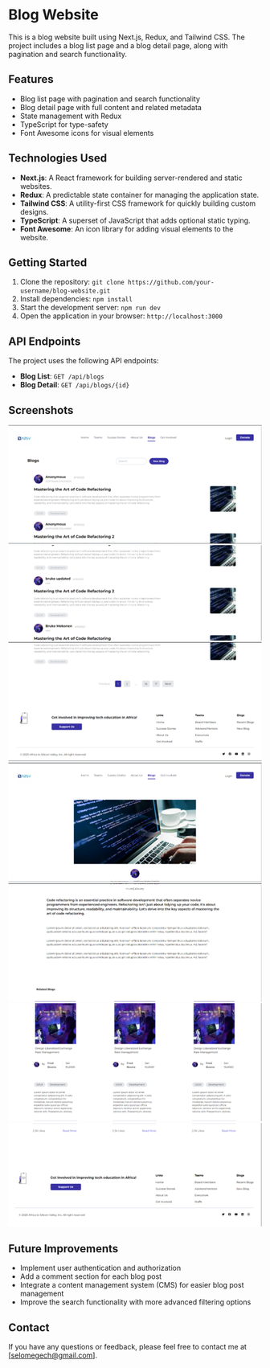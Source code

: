# Blog Website

This is a blog website built using Next.js, Redux, and Tailwind CSS. The project includes a blog list page and a blog detail page, along with pagination and search functionality.



## Features

- Blog list page with pagination and search functionality
- Blog detail page with full content and related metadata
- State management with Redux
- TypeScript for type-safety
- Font Awesome icons for visual elements

## Technologies Used

- **Next.js**: A React framework for building server-rendered and static websites.
- **Redux**: A predictable state container for managing the application state.
- **Tailwind CSS**: A utility-first CSS framework for quickly building custom designs.
- **TypeScript**: A superset of JavaScript that adds optional static typing.
- **Font Awesome**: An icon library for adding visual elements to the website.

## Getting Started

1. Clone the repository: `git clone https://github.com/your-username/blog-website.git`
2. Install dependencies: `npm install`
3. Start the development server: `npm run dev`
4. Open the application in your browser: `http://localhost:3000`

## API Endpoints

The project uses the following API endpoints:

- **Blog List**: `GET /api/blogs`
- **Blog Detail**: `GET /api/blogs/{id}`

## Screenshots


![Blog List Page](Screenshots/A1.PNG) 
![Blog List Page](Screenshots/A1.5.PNG) 
![Blog List Page](Screenshots/A2.PNG) 
![Blog List Page](Screenshots/B1.PNG) 
![Blog List Page](Screenshots/B2.PNG) 
![Blog List Page](Screenshots/B3.PNG) 
![Blog List Page](Screenshots/B4.PNG) 


## Future Improvements

- Implement user authentication and authorization
- Add a comment section for each blog post
- Integrate a content management system (CMS) for easier blog post management
- Improve the search functionality with more advanced filtering options

## Contact

If you have any questions or feedback, please feel free to contact me at [selomegech@gmail.com].
